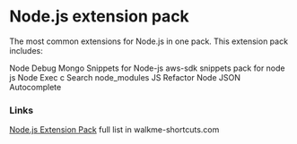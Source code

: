 
# Node.js extension pack

The most common extensions for Node.js in one pack.
This extension pack includes: 

Node Debug
Mongo Snippets for Node-js
aws-sdk snippets pack for node js
Node Exec
c
Search node_modules
JS Refactor
Node JSON Autocomplete

### Links 


[Node.js Extension Pack](https://walkme-shortcuts.com/node-js-extension-pack/)
full list in walkme-shortcuts.com
